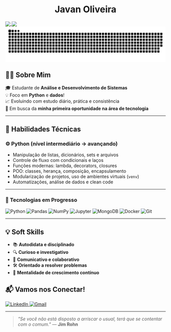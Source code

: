 <h1 align="center"> Javan Oliveira</h1>


<a href="https://github.com/JavanRosario/github-readme-stats">
  <img height=200 align="center" src="https://github-readme-stats.vercel.app/api?username=JavanRosario&show_icons=true&theme=tokyonight&cache_seconds=1800" />
</a>
<a href="https://github.com/JavanRosario/convoychat">
  <img height=200 align="center" src="https://github-readme-stats.vercel.app/api/top-langs?username=JavanRosario&layout=compact&langs_count=8&card_width=320&theme=tokyonight&cache_seconds=1800" />
</a>


<picture align="center">
  <source media="(prefers-color-scheme: dark)" srcset="https://raw.githubusercontent.com/mari4souza/mari4souza/output/github-contribution-grid-snake-dark.svg">
  <source media="(prefers-color-scheme: light)" srcset="https://raw.githubusercontent.com/mari4souza/mari4souza/output/github-contribution-grid-snake-dark.svg">
  <img align="center" alt="github contribution grid snake animation" src="https://raw.githubusercontent.com/mari4souza/mari4souza/output/github-contribution-grid-snake.svg">
</picture>





## 👨‍💻 Sobre Mim

🎓 Estudante de **Análise e Desenvolvimento de Sistemas**  
💡 Foco em **Python** e **dados**!  
📈 Evoluindo com estudo diário, prática e consistência  
🔎 Em busca da **minha primeira oportunidade na área de tecnologia**

---

## 🧠 Habilidades Técnicas

### ⚙️ Python (nível intermediário → avançando)

- Manipulação de listas, dicionários, sets e arquivos  
- Controle de fluxo com condicionais e laços  
- Funções modernas: lambda, decorators, closures  
- POO: classes, herança, composição, encapsulamento  
- Modularização de projetos, uso de ambientes virtuais (`venv`)  
- Automatizações, análise de dados e clean code  

---

### 🧰 Tecnologias em Progresso

<img alt="Python" src="https://img.shields.io/badge/Python-3776AB?style=flat-square&logo=python&logoColor=white" /> <img alt="Pandas" src="https://img.shields.io/badge/Pandas-150458?style=flat-square&logo=pandas&logoColor=white" /> <img alt="NumPy" src="https://img.shields.io/badge/NumPy-013243?style=flat-square&logo=numpy&logoColor=white" /> <img alt="Jupyter" src="https://img.shields.io/badge/Jupyter-F37626?style=flat-square&logo=jupyter&logoColor=white" /> <img alt="MongoDB" src="https://img.shields.io/badge/MongoDB-4EA94B?style=flat-square&logo=mongodb&logoColor=white" /> <img alt="Docker" src="https://img.shields.io/badge/Docker-2496ED?style=flat-square&logo=docker&logoColor=white" /> <img alt="Git" src="https://img.shields.io/badge/Git-F05032?style=flat-square&logo=git&logoColor=white" />

---

## 💡 Soft Skills

- 📚 **Autodidata e disciplinado**  
- 🔍 **Curioso e investigativo**  
- 🤝 **Comunicativo e colaborativo**  
- 🛠️ **Orientado a resolver problemas**  
- 🚀 **Mentalidade de crescimento contínuo**

## 📬 Vamos nos Conectar!

<a href="https://www.linkedin.com/in/javan-oliveira-269050358" target="_blank" rel="noopener noreferrer">
  <img src="https://img.shields.io/badge/LinkedIn-blue?style=for-the-badge&logo=linkedin" alt="LinkedIn" />
</a>
<a href="mailto:oliveiraajavan@hotmail.com">
  <img src="https://img.shields.io/badge/Gmail-D14836?style=for-the-badge&logo=gmail&logoColor=white" alt="Gmail" />
</a>

---

> *"Se você não está disposto a arriscar o usual, terá que se contentar com o comum."* — **Jim Rohn**

